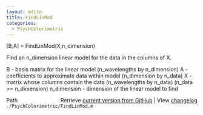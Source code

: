 ```yaml
---
layout: mfile
title: FindLinMod
categories:
  - PsychColorimetric
---
```


\[B,A\] = FindLinMod\(X,n\_dimension\)

Find an n\_dimension linear model for the
data in the columns of X.

B \- basis matrix for the linear model
 \(n\_wavelengths by n\_dimension\)
A \- coefficients to approximate data within model
 \(n\_dimension by n\_data\)
X \- matrix whose columns contain the data
 \(n\_wavelengths by n\_data\)
 \(n\_data \>= n\_dimension\)
n\_dimension \- dimension of the linear model to find


<div class="code_header" style="text-align:right;">
  <span style="float:left;">Path&nbsp;&nbsp;</span> <span class="counter">Retrieve <a href=
  "https://raw.github.com/Psychtoolbox-3/Psychtoolbox-3/beta/./PsychColorimetric/FindLinMod.m">current version from GitHub</a> | View <a href=
  "https://github.com/Psychtoolbox-3/Psychtoolbox-3/commits/beta/./PsychColorimetric/FindLinMod.m">changelog</a></span>
</div>
<div class="code">
  <code>./PsychColorimetric/FindLinMod.m</code>
</div>
